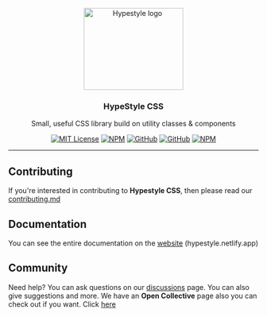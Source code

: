<p align="center">
  <a href="https://hypestyle.netlify.app">
    <img src="https://hypestyle.netlify.app/img/icon.png" alt="Hypestyle logo" width="200" height="165">
  </a>
</p>

<h3 align="center">HypeStyle CSS</h3>

<p align="center">
  Small, useful CSS library build on utility classes & components
  <br>

<div align="center">

[![MIT License](https://img.shields.io/apm/l/atomic-design-ui.svg?style=plastic)](https://github.com/lassev05/hypestyle/blob/master/LICENSE)
[![NPM](https://img.shields.io/npm/v/hypestyle?style=plastic)](https://npmjs.com/package/hypestyle)
[![GitHub](https://img.shields.io/github/stars/lassev05/hypestyle?style=plastic)](#)
[![GitHub](https://img.shields.io/github/commit-activity/w/hypestyle/hypestyle?style=plastic)](#)
[![NPM](https://img.shields.io/jsdelivr/npm/hm/hypestyle?label=downloads&style=plastic)](https://npmjs.com/package/hypestyle)

</div>

---

## Contributing

If you're interested in contributing to **Hypestyle CSS**, then please read our [contributing.md](https://github.com/hypestyle/HypeStyle/blob/main/CONTRIBUTING.md)

## Documentation

You can see the entire documentation on the [website](https://hypestyle.netlify.app) (hypestyle.netlify.app)

## Community

Need help? You can ask questions on our [discussions](https://github.com/hypestyle/hypestyle/discussions) page.
You can also give suggestions and more. We have an **Open Collective** page also you can check out if you want. Click [here](https://opencollective.com/hypestyle-css)
